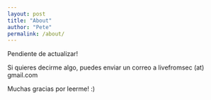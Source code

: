 ```yaml
---
layout: post
title: "About"
author: "Pete"
permalink: /about/
---
```


Pendiente de actualizar!

Si quieres decirme algo, puedes enviar un correo a livefromsec (at) gmail.com

Muchas gracias por leerme! :)
